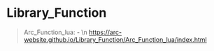 # Library_Function
> Arc_Function_lua: - \n
> https://arc-website.github.io/Library_Function/Arc_Function_lua/index.html
#
